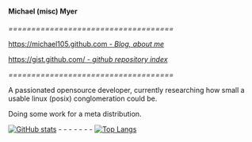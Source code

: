 <!-- <img align="right" height="240px" src="me-320px.png"> 
-->

#### Michael (misc) Myer


*====================================*

[https://michael105.github.com - *Blog, about me*](https://michael105.github.io)

[https://gist.github.com/ - *github repository index*](https://gist.github.com/8481222f07035e568d774c4d6e0b51ef)

*====================================*

A passionated opensource developer, 
currently researching how small a usable
linux (posix) conglomeration could be.

Doing some work for a meta distribution.


[![GitHub stats](https://github-readme-stats.vercel.app/api?username=michael105&include_all_commits=true)](https://github.com/anuraghazra/github-readme-stats) - - - - - - - [![Top Langs](https://github-readme-stats.vercel.app/api/top-langs/?username=michael105&exclude_repo=home,docu-c,libc-manpages,michael105.github.io,weblinks&layout=compact&langs_count=8)](https://github.com/anuraghazra/github-readme-stats)

<!--

**michael105/michael105** is a ✨ _special_ ✨ repository because its `README.md` (this file) appears on your GitHub profile.

Here are some ideas to get you started:

- 🔭 I’m currently working on ...
- 🌱 I’m currently learning ...
- 👯 I’m looking to collaborate on ...
- 🤔 I’m looking for help with ...
- 💬 Ask me about ...
- 📫 How to reach me: ...
- 😄 Pronouns: ...
- ⚡ Fun fact: ...
-->
